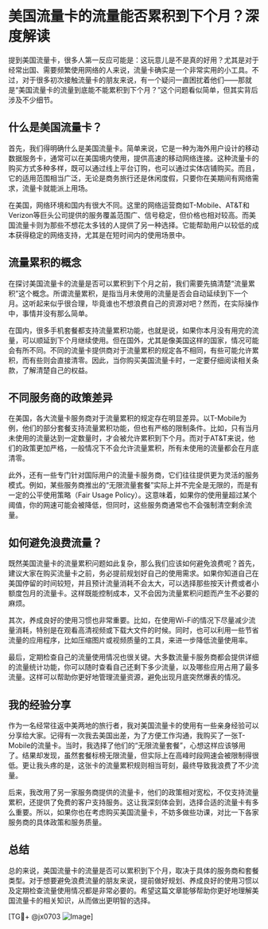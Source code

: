 # 美国流量卡的流量能否累积到下个月？深度解读

提到美国流量卡，很多人第一反应可能是：这玩意儿是不是真的好用？尤其是对于经常出国、需要频繁使用网络的人来说，流量卡确实是一个非常实用的小工具。不过，对于很多初次接触流量卡的朋友来说，有一个疑问一直困扰着他们——那就是“美国流量卡的流量到底能不能累积到下个月？”这个问题看似简单，但其实背后涉及不少细节。

## 什么是美国流量卡？

首先，我们得明确什么是美国流量卡。简单来说，它是一种为海外用户设计的移动数据服务卡，通常可以在美国境内使用，提供高速的移动网络连接。这种流量卡的购买方式多种多样，既可以通过线上平台订购，也可以通过实体店铺购买。而且，它的适用范围相当广泛，无论是商务旅行还是休闲度假，只要你在美期间有网络需求，流量卡就能派上用场。

在美国，网络环境和国内有很大不同。这里的网络运营商如T-Mobile、AT&T和Verizon等巨头公司提供的服务覆盖范围广、信号稳定，但价格也相对较高。而美国流量卡则为那些不想花太多钱的人提供了另一种选择。它能帮助用户以较低的成本获得稳定的网络支持，尤其是在短时间内的使用场景中。

## 流量累积的概念

在探讨美国流量卡的流量是否可以累积到下个月之前，我们需要先搞清楚“流量累积”这个概念。所谓流量累积，是指当月未使用的流量是否会自动延续到下一个月。这听起来似乎很合理，毕竟谁也不想浪费自己的资源对吧？然而，在实际操作中，事情并没有那么简单。

在国内，很多手机套餐都支持流量累积功能，也就是说，如果你本月没有用完的流量，可以顺延到下个月继续使用。但在国外，尤其是像美国这样的国家，情况可能会有所不同。不同的流量卡提供商对于流量累积的规定各不相同，有些可能允许累积，而有些则会直接清零。因此，当你购买美国流量卡时，一定要仔细阅读相关条款，了解清楚自己的权益。

## 不同服务商的政策差异

在美国，各大流量卡服务商对于流量累积的规定存在明显差异。以T-Mobile为例，他们的部分套餐支持流量累积功能，但也有严格的限制条件。比如，只有当月未使用的流量达到一定数量时，才会被允许累积到下个月。而对于AT&T来说，他们的政策更加严格，一般情况下不会允许流量累积，所有未使用的流量都会在月底清零。

此外，还有一些专门针对国际用户的流量卡服务商，它们往往提供更为灵活的服务模式。例如，某些服务商推出的“无限流量套餐”实际上并不完全是无限的，而是有一定的公平使用策略（Fair Usage Policy）。这意味着，如果你的使用量超过某个阈值，你的网速可能会被降低，但同时，这些服务商通常也不会强制清空剩余流量。

## 如何避免浪费流量？

既然美国流量卡的流量累积问题如此复杂，那么我们应该如何避免浪费呢？首先，建议大家在购买流量卡之前，务必提前规划好自己的使用需求。如果你知道自己在美国停留的时间较短，并且预计流量消耗不会太大，可以选择那些按天计费或者小额度包月的流量卡。这样既能控制成本，又不会因为流量累积问题而产生不必要的麻烦。

其次，养成良好的使用习惯也非常重要。比如，在使用Wi-Fi的情况下尽量减少流量消耗，特别是在观看高清视频或下载大文件的时候。同时，也可以利用一些节省流量的应用程序，比如压缩图片或视频质量的工具，来进一步降低流量使用率。

最后，定期检查自己的流量使用情况也很关键。大多数流量卡服务商都会提供详细的流量统计功能，你可以随时查看自己还剩下多少流量，以及哪些应用占用了最多流量。这样可以帮助你更好地管理流量资源，避免出现月底突然爆表的情况。

## 我的经验分享

作为一名经常往返中美两地的旅行者，我对美国流量卡的使用有一些亲身经验可以分享给大家。记得有一次我去美国出差，为了方便工作沟通，我购买了一张T-Mobile的流量卡。当时，我选择了他们的“无限流量套餐”，心想这样应该够用了。结果却发现，虽然套餐标榜无限流量，但实际上在高峰时段网速会被限制得很低。更让我头疼的是，这张卡的流量累积规则相当苛刻，最终导致我浪费了不少流量。

后来，我改用了另一家服务商提供的流量卡，他们的政策相对宽松，不仅支持流量累积，还提供了免费的客户支持服务。这让我深刻体会到，选择合适的流量卡有多么重要。所以，如果你也在考虑购买美国流量卡，不妨多做些功课，对比一下各家服务商的具体政策和服务质量。

## 总结

总的来说，美国流量卡的流量是否可以累积到下个月，取决于具体的服务商和套餐类型。对于想要避免浪费流量的朋友来说，提前做好规划、养成良好的使用习惯以及定期检查流量使用情况都是非常必要的。希望这篇文章能够帮助你更好地理解美国流量卡的相关知识，从而做出更明智的选择。

[TG💪+ @jx0703 ![Image](https://github.com/user-attachments/assets/dbca1d08-cadb-493c-b0ec-ad6f7a83f270)]